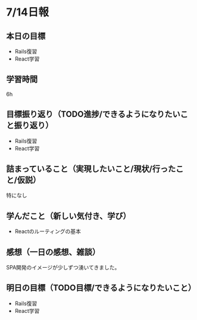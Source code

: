 # 7/14日報
## 本日の目標
- Rails復習
- React学習
## 学習時間
6h
## 目標振り返り（TODO進捗/できるようになりたいこと振り返り）
- Rails復習
- React学習
## 詰まっていること（実現したいこと/現状/行ったこと/仮説）
特になし
## 学んだこと（新しい気付き、学び）
- Reactのルーティングの基本
## 感想（一日の感想、雑談）
SPA開発のイメージが少しずつ湧いてきました。
## 明日の目標（TODO目標/できるようになりたいこと）
- Rails復習
- React学習
